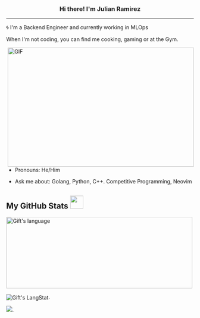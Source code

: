 <!-- Heading -->
<h3 align="center">Hi there! I'm Julian Ramirez</h3>
<!-- Profile Views -->

 <!-- About section -->

---
🌀 I'm a Backend Engineer and currently working in MLOps

When I'm not coding, you can find me cooking, gaming or at the Gym.


<!-- code gif-->
<img align="right" alt="GIF" src="./code.gif" width="500" height="320" />

- Pronouns: He/Him   

- Ask me about: Golang, Python, C++. Competitive Programming, Neovim

<!-- About section: END -->
 
  <!-- GitHub section -->

 ##  My GitHub Stats <img src = "https://i.pinimg.com/originals/65/c4/f4/65c4f452571be1261e9c623f7da488ac.gif" width = 35px> 
 
 <div>
   <img align="center" src="https://github-readme-stats.vercel.app/api/top-langs?username=jdramirezl&langs_count=10&show_icons=true&locale=en&layout=compact&theme=light" alt="Gift's language" height="192px"  width="500px"/>
 
   <img align="center" src="https://github-readme-streak-stats.herokuapp.com/?user=jdramirezl" alt="Gift's LangStat" />. 
   
 <img src="https://github-readme-stats.anuraghazra1.vercel.app/api?username=jdramirezl&show_icons=true" />. 
 

</div>


<!-- GitHub section: END -->



<!-- THE END -->
